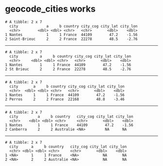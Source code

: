 # geocode_cities works

    # A tibble: 2 x 7
      city             a     b country city_cog city_lat city_lon
      <chr>        <dbl> <dbl> <chr>   <chr>       <dbl>    <dbl>
    1 Nantes           1     1 France  44109        47.2    -1.56
    2 Saint-Brieuc     2     2 France  22278        48.5    -2.76

---

    # A tibble: 2 x 7
      city          a     b country city_cog city_lat city_lon
      <chr>     <dbl> <dbl> <chr>   <chr>       <dbl>    <dbl>
    1 Nantes        1     1 France  44109        47.2    -1.56
    2 St Brieuc     2     2 France  22278        48.5    -2.76

---

    # A tibble: 2 x 7
      city       a     b country city_cog city_lat city_lon
      <chr>  <dbl> <dbl> <chr>   <chr>       <dbl>    <dbl>
    1 Nantes     1     1 France  44109        47.2    -1.56
    2 Perros     2     2 France  22168        48.8    -3.46

---

    # A tibble: 2 x 7
      city         a     b country   city_cog city_lat city_lon
      <chr>    <dbl> <dbl> <chr>     <chr>       <dbl>    <dbl>
    1 Nantes       1     1 France    44109        47.2    -1.56
    2 Canberra     2     2 Australie <NA>         NA      NA   

---

    # A tibble: 2 x 7
      city      a     b country   city_cog city_lat city_lon
      <chr> <dbl> <dbl> <chr>     <chr>       <dbl>    <dbl>
    1 <NA>      1     1 France    <NA>           NA       NA
    2 <NA>      2     2 Australie <NA>           NA       NA

